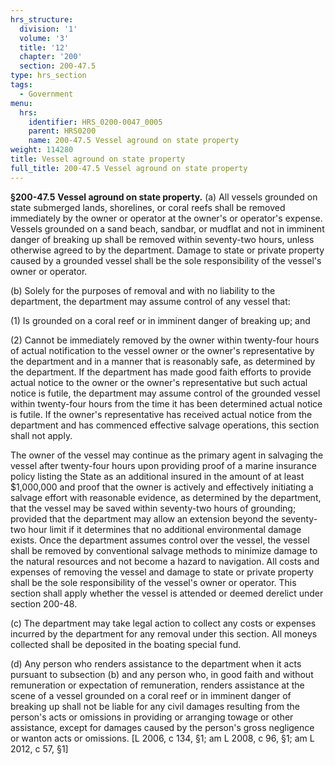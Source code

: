```yaml
---
hrs_structure:
  division: '1'
  volume: '3'
  title: '12'
  chapter: '200'
  section: 200-47.5
type: hrs_section
tags:
  - Government
menu:
  hrs:
    identifier: HRS_0200-0047_0005
    parent: HRS0200
    name: 200-47.5 Vessel aground on state property
weight: 114280
title: Vessel aground on state property
full_title: 200-47.5 Vessel aground on state property
---
```

**§200-47.5** **Vessel aground on state property.** (a) All vessels grounded on state submerged lands, shorelines, or coral reefs shall be removed immediately by the owner or operator at the owner's or operator's expense. Vessels grounded on a sand beach, sandbar, or mudflat and not in imminent danger of breaking up shall be removed within seventy-two hours, unless otherwise agreed to by the department. Damage to state or private property caused by a grounded vessel shall be the sole responsibility of the vessel's owner or operator.

(b) Solely for the purposes of removal and with no liability to the department, the department may assume control of any vessel that:

(1) Is grounded on a coral reef or in imminent danger of breaking up; and

(2) Cannot be immediately removed by the owner within twenty-four hours of actual notification to the vessel owner or the owner's representative by the department and in a manner that is reasonably safe, as determined by the department. If the department has made good faith efforts to provide actual notice to the owner or the owner's representative but such actual notice is futile, the department may assume control of the grounded vessel within twenty-four hours from the time it has been determined actual notice is futile. If the owner's representative has received actual notice from the department and has commenced effective salvage operations, this section shall not apply.

The owner of the vessel may continue as the primary agent in salvaging the vessel after twenty-four hours upon providing proof of a marine insurance policy listing the State as an additional insured in the amount of at least $1,000,000 and proof that the owner is actively and effectively initiating a salvage effort with reasonable evidence, as determined by the department, that the vessel may be saved within seventy-two hours of grounding; provided that the department may allow an extension beyond the seventy-two hour limit if it determines that no additional environmental damage exists. Once the department assumes control over the vessel, the vessel shall be removed by conventional salvage methods to minimize damage to the natural resources and not become a hazard to navigation. All costs and expenses of removing the vessel and damage to state or private property shall be the sole responsibility of the vessel's owner or operator. This section shall apply whether the vessel is attended or deemed derelict under section 200-48.

(c) The department may take legal action to collect any costs or expenses incurred by the department for any removal under this section. All moneys collected shall be deposited in the boating special fund.

(d) Any person who renders assistance to the department when it acts pursuant to subsection (b) and any person who, in good faith and without remuneration or expectation of remuneration, renders assistance at the scene of a vessel grounded on a coral reef or in imminent danger of breaking up shall not be liable for any civil damages resulting from the person's acts or omissions in providing or arranging towage or other assistance, except for damages caused by the person's gross negligence or wanton acts or omissions. [L 2006, c 134, §1; am L 2008, c 96, §1; am L 2012, c 57, §1]